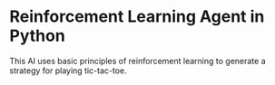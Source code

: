 # Reinforcement Learning Agent in Python

This AI uses basic principles of reinforcement learning to generate a strategy for playing tic-tac-toe.


